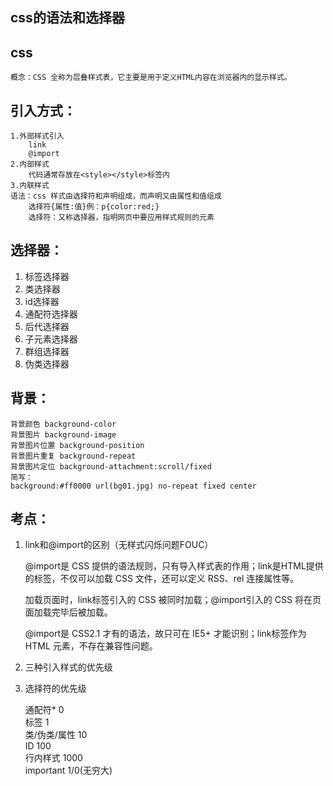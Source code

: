 ## css的语法和选择器

## css
	概念：CSS 全称为层叠样式表，它主要是用于定义HTML内容在浏览器内的显示样式。

## 引入方式：
    1.外部样式引入
        link
        @import
    2.内部样式
        代码通常存放在<style></style>标签内
    3.内联样式
	语法：css 样式由选择符和声明组成，而声明又由属性和值组成
		选择符{属性:值}例：p{color:red;}
		选择符：又称选择器，指明网页中要应用样式规则的元素

## 选择器：

1. 标签选择器
2. 类选择器
3. id选择器
4. 通配符选择器
5. 后代选择器
6. 子元素选择器
7. 群组选择器
8. 伪类选择器

## 背景：
	背景颜色 background-color
	背景图片 background-image
	背景图片位置 background-position
	背景图片重复 background-repeat
	背景图片定位 background-attachment:scroll/fixed
	简写：
	background:#ff0000 url(bg01.jpg) no-repeat fixed center


## 考点：

1. link和@import的区别（无样式闪烁问题FOUC）
    
    @import是 CSS 提供的语法规则，只有导入样式表的作用；link是HTML提供的标签，不仅可以加载 CSS 文件，还可以定义 RSS、rel 连接属性等。

    加载页面时，link标签引入的 CSS 被同时加载；@import引入的 CSS 将在页面加载完毕后被加载。

    @import是 CSS2.1 才有的语法，故只可在 IE5+ 才能识别；link标签作为 HTML 元素，不存在兼容性问题。

2. 三种引入样式的优先级

3. 选择符的优先级

    通配符* 	0   
    标签 	1    
    类/伪类/属性 	10   
    ID 	100   
    行内样式 	1000   
    important 1/0(无穷大)